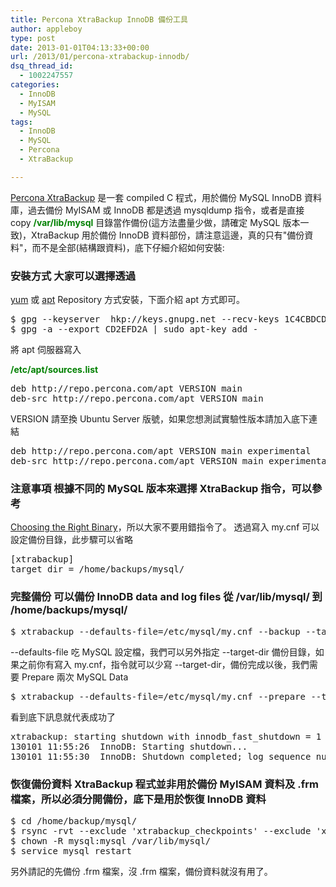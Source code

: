 ```yaml
---
title: Percona XtraBackup InnoDB 備份工具
author: appleboy
type: post
date: 2013-01-01T04:13:33+00:00
url: /2013/01/percona-xtrabackup-innodb/
dsq_thread_id:
  - 1002247557
categories:
  - InnoDB
  - MyISAM
  - MySQL
tags:
  - InnoDB
  - MySQL
  - Percona
  - XtraBackup

---
```

<a href="http://www.percona.com/software/percona-xtrabackup/" target="_blank">Percona XtraBackup</a> 是一套 compiled C 程式，用於備份 MySQL InnoDB 資料庫，過去備份 MyISAM 或 InnoDB 都是透過 mysqldump 指令，或者是直接 copy **<span style="color: #008000;">/var/lib/mysql</span>** 目錄當作備份(這方法盡量少做，請確定 MySQL 版本一致)，XtraBackup 用於備份 InnoDB 資料部份，請注意這邊，真的只有"備份資料"，而不是全部(結構跟資料)，底下仔細介紹如何安裝: 

### 安裝方式 大家可以選擇透過 

<a href="http://www.percona.com/doc/percona-xtrabackup/installation/yum_repo.html" target="_blank">yum</a> 或 <a href="http://www.percona.com/doc/percona-xtrabackup/installation/apt_repo.html" target="_blank">apt</a> Repository 方式安裝，下面介紹 apt 方式即可。 <!--more-->

<pre class="brush: bash; title: ; notranslate" title="">$ gpg --keyserver  hkp://keys.gnupg.net --recv-keys 1C4CBDCDCD2EFD2A
$ gpg -a --export CD2EFD2A | sudo apt-key add -
</pre> 將 apt 伺服器寫入 

**<span style="color: #008000;">/etc/apt/sources.list</span>** 

<pre class="brush: bash; title: ; notranslate" title="">deb http://repo.percona.com/apt VERSION main
deb-src http://repo.percona.com/apt VERSION main
</pre> VERSION 請至換 Ubuntu Server 版號，如果您想測試實驗性版本請加入底下連結 

<pre class="brush: bash; title: ; notranslate" title="">deb http://repo.percona.com/apt VERSION main experimental
deb-src http://repo.percona.com/apt VERSION main experimental
</pre>

### 注意事項 根據不同的 MySQL 版本來選擇 XtraBackup 指令，可以參考 

<a href="http://www.percona.com/doc/percona-xtrabackup/xtrabackup_bin/choosing_binary.html" target="_blank">Choosing the Right Binary</a>，所以大家不要用錯指令了。 透過寫入 my.cnf 可以設定備份目錄，此步驟可以省略 

<pre class="brush: bash; title: ; notranslate" title="">[xtrabackup]
target_dir = /home/backups/mysql/
</pre>

### 完整備份 可以備份 InnoDB data and log files 從 /var/lib/mysql/ 到 /home/backups/mysql/ 

<pre class="brush: bash; title: ; notranslate" title="">$ xtrabackup --defaults-file=/etc/mysql/my.cnf --backup --target-dir=/home/backup/mysql --datadir=/var/lib/mysql
</pre> --defaults-file 吃 MySQL 設定檔，我們可以另外指定 --target-dir 備份目錄，如果之前你有寫入 my.cnf，指令就可以少寫 --target-dir，備份完成以後，我們需要 Prepare 兩次 MySQL Data 

<pre class="brush: bash; title: ; notranslate" title="">$ xtrabackup --defaults-file=/etc/mysql/my.cnf --prepare --target-dir=/home/backup/mysql
</pre> 看到底下訊息就代表成功了 

<pre class="brush: bash; title: ; notranslate" title="">xtrabackup: starting shutdown with innodb_fast_shutdown = 1
130101 11:55:26  InnoDB: Starting shutdown...
130101 11:55:30  InnoDB: Shutdown completed; log sequence number 450927116
</pre>

### 恢復備份資料 XtraBackup 程式並非用於備份 MyISAM 資料及 .frm 檔案，所以必須分開備份，底下是用於恢復 InnoDB 資料 

<pre class="brush: bash; title: ; notranslate" title="">$ cd /home/backup/mysql/
$ rsync -rvt --exclude 'xtrabackup_checkpoints' --exclude 'xtrabackup_logfile' ./ /var/lib/mysql
$ chown -R mysql:mysql /var/lib/mysql/
$ service mysql restart
</pre> 另外請記的先備份 .frm 檔案，沒 .frm 檔案，備份資料就沒有用了。